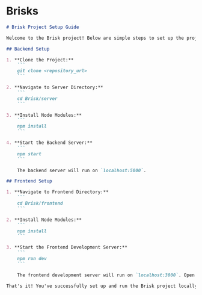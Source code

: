 # Brisks
```markdown
# Brisk Project Setup Guide

Welcome to the Brisk project! Below are simple steps to set up the project after cloning:

## Backend Setup

1. **Clone the Project:**
    ```
    git clone <repository_url>
    ```

2. **Navigate to Server Directory:**
    ```
    cd Brisk/server
    ```

3. **Install Node Modules:**
    ```
    npm install
    ```

4. **Start the Backend Server:**
    ```
    npm start
    ```

    The backend server will run on `localhost:5000`.

## Frontend Setup

1. **Navigate to Frontend Directory:**
    ```
    cd Brisk/frontend
    ```

2. **Install Node Modules:**
    ```
    npm install
    ```

3. **Start the Frontend Development Server:**
    ```
    npm run dev
    ```

    The frontend development server will run on `localhost:3000`. Open your browser and navigate to `http://localhost:3000` to view the project.

That's it! You've successfully set up and run the Brisk project locally. Happy coding! 🚀
```

